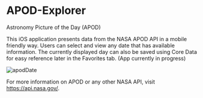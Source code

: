 # APOD-Explorer

Astronomy Picture of the Day (APOD)

This iOS application presents data from the NASA APOD API in a mobile friendly way.
Users can select and view any date that has available information.
The currently displayed day can also be saved using Core Data for easy reference later in the Favorites tab.
(App currently in progress)

![apodDate](https://user-images.githubusercontent.com/21090832/93281591-3c232700-f781-11ea-9436-9102a2277654.gif)


For more information on APOD or any other NASA API, visit https://api.nasa.gov/.
